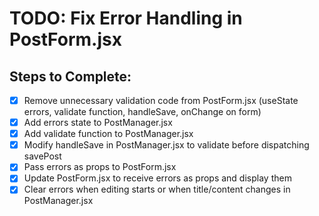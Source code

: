 # TODO: Fix Error Handling in PostForm.jsx

## Steps to Complete:
- [x] Remove unnecessary validation code from PostForm.jsx (useState errors, validate function, handleSave, onChange on form)
- [x] Add errors state to PostManager.jsx
- [x] Add validate function to PostManager.jsx
- [x] Modify handleSave in PostManager.jsx to validate before dispatching savePost
- [x] Pass errors as props to PostForm.jsx
- [x] Update PostForm.jsx to receive errors as props and display them
- [x] Clear errors when editing starts or when title/content changes in PostManager.jsx
